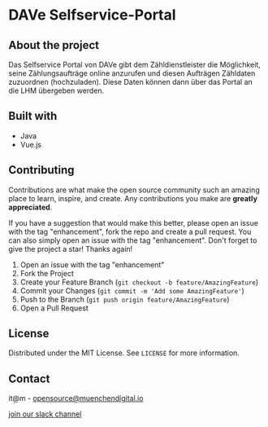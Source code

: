 # DAVe Selfservice-Portal

## About the project
Das Selfservice Portal von DAVe gibt dem Zähldienstleister die Möglichkeit, seine Zählungsaufträge online anzurufen und diesen Aufträgen Zähldaten zuzuordnen (hochzuladen). Diese Daten können dann über das Portal an die LHM übergeben werden.

## Built with
* Java
* Vue.js

## Contributing

Contributions are what make the open source community such an amazing place to learn, inspire, and create. Any contributions you make are **greatly appreciated**.

If you have a suggestion that would make this better, please open an issue with the tag "enhancement", fork the repo and create a pull request. You can also simply open an issue with the tag "enhancement".
Don't forget to give the project a star! Thanks again!

1. Open an issue with the tag "enhancement"
2. Fork the Project
3. Create your Feature Branch (`git checkout -b feature/AmazingFeature`)
4. Commit your Changes (`git commit -m 'Add some AmazingFeature'`)
5. Push to the Branch (`git push origin feature/AmazingFeature`)
6. Open a Pull Request

## License

Distributed under the MIT License. See `LICENSE` for more information.

## Contact

it@m - opensource@muenchendigital.io

[join our slack channel](https://join.slack.com/t/digiwf/shared_invite/zt-14jxazj1j-jq0WNtXp7S7HAwJA7tKgpw)